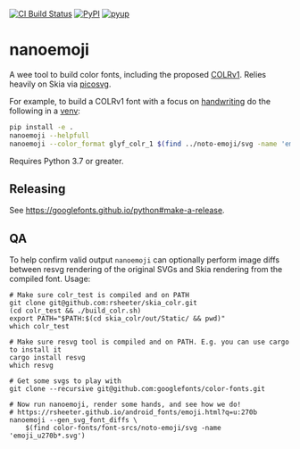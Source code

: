 [![CI Build Status](https://github.com/googlefonts/nanoemoji/workflows/Continuous%20Test%20+%20Deploy/badge.svg)](https://github.com/googlefonts/nanoemoji/actions/workflows/ci.yml?query=workflow%3ATest)
[![PyPI](https://img.shields.io/pypi/v/nanoemoji.svg)](https://pypi.org/project/nanoemoji/)
[![pyup](https://pyup.io/repos/github/googlefonts/nanoemoji/shield.svg)](https://pyup.io/repos/github/googlefonts/nanoemoji)


# nanoemoji
A wee tool to build color fonts, including the proposed [COLRv1](https://github.com/googlefonts/colr-gradients-spec/blob/main/colr-gradients-spec.md). Relies heavily on Skia via [picosvg](https://github.com/googlefonts/picosvg).

For example, to build a COLRv1 font with a focus on [handwriting](https://rsheeter.github.io/android_fonts/emoji.html?q=u:270d) do the following in a [venv](https://docs.python.org/3/library/venv.html):

```bash
pip install -e .
nanoemoji --helpfull
nanoemoji --color_format glyf_colr_1 $(find ../noto-emoji/svg -name 'emoji_u270d*.svg')
```

Requires Python 3.7 or greater.

## Releasing

See https://googlefonts.github.io/python#make-a-release.

## QA

To help confirm valid output `nanoemoji` can optionally perform image diffs
between resvg rendering of the original SVGs and Skia rendering from the compiled font. Usage:

```
# Make sure colr_test is compiled and on PATH
git clone git@github.com:rsheeter/skia_colr.git
(cd colr_test && ./build_colr.sh)
export PATH="$PATH:$(cd skia_colr/out/Static/ && pwd)"
which colr_test

# Make sure resvg tool is compiled and on PATH. E.g. you can use cargo to install it
cargo install resvg
which resvg

# Get some svgs to play with
git clone --recursive git@github.com:googlefonts/color-fonts.git

# Now run nanoemoji, render some hands, and see how we do!
# https://rsheeter.github.io/android_fonts/emoji.html?q=u:270b
nanoemoji --gen_svg_font_diffs \
	$(find color-fonts/font-srcs/noto-emoji/svg -name 'emoji_u270b*.svg')

```
